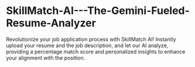 # SkillMatch-AI---The-Gemini-Fueled-Resume-Analyzer
Revolutionize your job application process with SkillMatch AI! Instantly upload your resume and the job description, and let our AI analyze, providing a percentage match score and personalized insights to enhance your alignment with the position.
